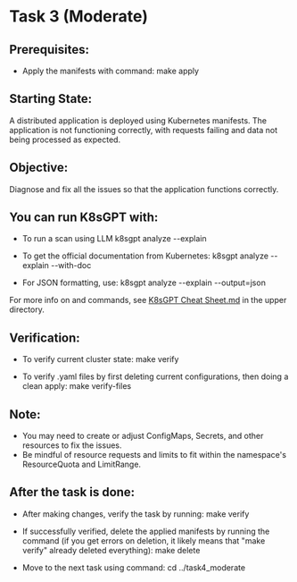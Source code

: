 # Task 3 (Moderate)

## Prerequisites:
- Apply the manifests with command:
make apply

## Starting State:
A distributed application is deployed using Kubernetes manifests. The application is not functioning correctly, with requests failing and data not being processed as expected.

## Objective:
Diagnose and fix all the issues so that the application functions correctly.

## You can run K8sGPT with:
- To run a scan using LLM
k8sgpt analyze --explain

- To get the official documentation from Kubernetes:
k8sgpt analyze --explain --with-doc

-  For JSON formatting, use:
k8sgpt analyze --explain --output=json

For more info on and commands, see [K8sGPT Cheat Sheet.md](../K8sGPT%20Cheat%20Sheet.md) in the upper directory.

## Verification:
- To verify current cluster state:
make verify

- To verify .yaml files by first deleting current configurations, then doing a clean apply:
make verify-files

## Note:
- You may need to create or adjust ConfigMaps, Secrets, and other resources to fix the issues.
- Be mindful of resource requests and limits to fit within the namespace's ResourceQuota and LimitRange.

## After the task is done:
- After making changes, verify the task by running:
make verify

- If successfully verified, delete the applied manifests by running the command (if you get errors on deletion, it likely means that "make verify" already deleted everything):
make delete

- Move to the next task using command:
cd ../task4_moderate
